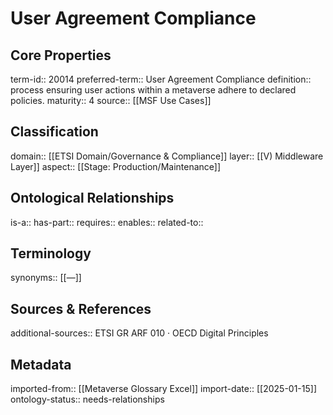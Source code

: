 # User Agreement Compliance

## Core Properties
term-id:: 20014
preferred-term:: User Agreement Compliance
definition:: process ensuring user actions within a metaverse adhere to declared policies.
maturity:: 4
source:: [[MSF Use Cases]]

## Classification
domain:: [[ETSI Domain/Governance & Compliance]]
layer:: [[V) Middleware Layer]]
aspect:: [[Stage: Production/Maintenance]]

## Ontological Relationships
is-a:: 
has-part:: 
requires:: 
enables:: 
related-to:: 

## Terminology
synonyms:: [[—]]

## Sources & References
additional-sources:: ETSI GR ARF 010 · OECD Digital Principles

## Metadata
imported-from:: [[Metaverse Glossary Excel]]
import-date:: [[2025-01-15]]
ontology-status:: needs-relationships